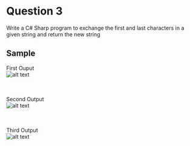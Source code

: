 # Question 3
Write a C# Sharp program to exchange the first and last characters in a given string and return the new string

## Sample
First Ouput <br />
![alt text](https://gtbtech5.s3.us-east-2.amazonaws.com/Q3A.PNG)

<br /><br />
Second Output <br />
![alt text](https://gtbtech5.s3.us-east-2.amazonaws.com/Q3B.PNG)

<br /><br />
Third Output <br />
![alt text](https://gtbtech5.s3.us-east-2.amazonaws.com/Q3C.PNG)
